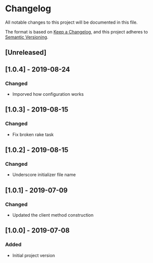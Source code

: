 # Changelog
All notable changes to this project will be documented in this file.

The format is based on [Keep a Changelog](https://keepachangelog.com/en/1.0.0/),
and this project adheres to [Semantic Versioning](https://semver.org/spec/v2.0.0.html).

## [Unreleased]

## [1.0.4] - 2019-08-24
### Changed
- Imporved how configuration works

## [1.0.3] - 2019-08-15
### Changed
- Fix broken rake task

## [1.0.2] - 2019-08-15
### Changed
- Underscore initializer file name

## [1.0.1] - 2019-07-09
### Changed
- Updated the client method construction

## [1.0.0] - 2019-07-08
### Added
- Initial project version
